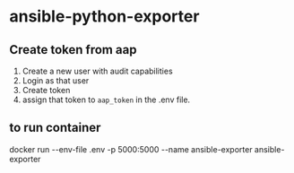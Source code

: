 # ansible-python-exporter

## Create token from aap
1. Create a new user with audit capabilities
2. Login as that user
3. Create token
4. assign that token to ```aap_token``` in the .env file.

## to run container
docker run --env-file .env -p 5000:5000 --name ansible-exporter ansible-exporter
